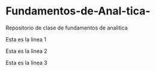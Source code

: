 # Fundamentos-de-Anal-tica-
Repositorio de clase de fundamentos de analitica

Esta es la linea 1

Esta es la línea 2

Esta es la línea 3
